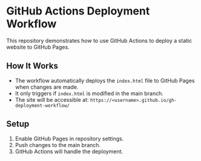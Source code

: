 # GitHub Actions Deployment Workflow

This repository demonstrates how to use GitHub Actions to deploy a static website to GitHub Pages. 

## How It Works
- The workflow automatically deploys the `index.html` file to GitHub Pages when changes are made.
- It only triggers if `index.html` is modified in the main branch.
- The site will be accessible at: `https://<username>.github.io/gh-deployment-workflow/`

## Setup
1. Enable GitHub Pages in repository settings.
2. Push changes to the main branch.
3. GitHub Actions will handle the deployment.

